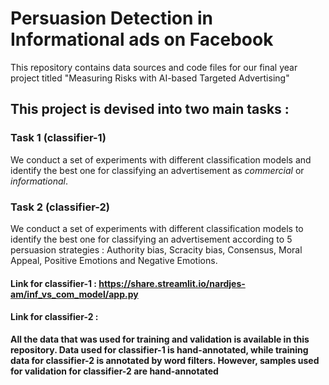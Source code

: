 # Persuasion Detection in Informational ads on Facebook 

This repository contains data sources and code files for our final year project titled "Measuring Risks with AI-based Targeted Advertising"

## This project is devised into two main tasks : 

### **Task 1**  (classifier-1)
We conduct a set of experiments with different classification models and identify the best one for classifying an advertisement as *commercial* or *informational*. 


### **Task 2**  (classifier-2)
We conduct a set of experiments with different classification models to identify the best one for classifying an advertisement according to 5 persuasion strategies : Authority bias, Scracity bias, Consensus, Moral Appeal, Positive Emotions and Negative Emotions.


#### Link for classifier-1 :  https://share.streamlit.io/nardjes-am/inf_vs_com_model/app.py
#### Link for classifier-2 : 

**All the data that was used for training and validation is available in this repository. Data used for classifier-1 is hand-annotated, while training data for classifier-2 is annotated by word filters. However, samples used for validation for classifier-2 are hand-annotated**
 
